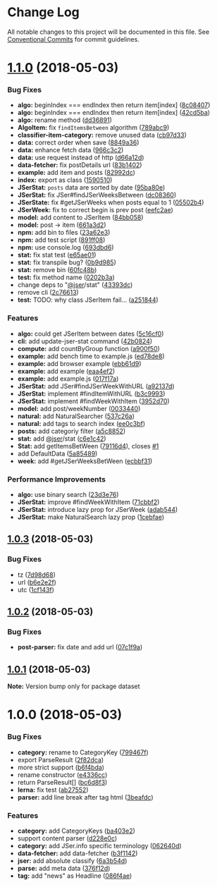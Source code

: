 # Change Log

All notable changes to this project will be documented in this file.
See [Conventional Commits](https://conventionalcommits.org) for commit guidelines.

<a name="1.1.0"></a>
# [1.1.0](https://github.com/jser/dataset/compare/v1.0.3...v1.1.0) (2018-05-03)


### Bug Fixes

* **algo:** beginIndex === endIndex then return item[index] ([8c08407](https://github.com/jser/dataset/commit/8c08407))
* **algo:** beginIndex === endIndex then return item[index] ([42cd5ba](https://github.com/jser/dataset/commit/42cd5ba))
* **algo:** rename method ([dd36891](https://github.com/jser/dataset/commit/dd36891))
* **AlgoItem:** fix `findItemsBetween` algorithm ([789abc9](https://github.com/jser/dataset/commit/789abc9))
* **classifier-item-category:** remove unused data ([cb97d33](https://github.com/jser/dataset/commit/cb97d33))
* **data:** correct order when save ([8849a36](https://github.com/jser/dataset/commit/8849a36))
* **data:** enhance fetch data ([966c3c2](https://github.com/jser/dataset/commit/966c3c2))
* **data:** use request instead of http ([d66a12d](https://github.com/jser/dataset/commit/d66a12d))
* **data-fetcher:** fix postDetails url ([83b1402](https://github.com/jser/dataset/commit/83b1402))
* **example:** add item and posts ([82992dc](https://github.com/jser/dataset/commit/82992dc))
* **index:** export as class ([1590510](https://github.com/jser/dataset/commit/1590510))
* **JSerStat:** `posts` data are sorted by date ([95ba80e](https://github.com/jser/dataset/commit/95ba80e))
* **JSerStat:** fix JSer#findJSerWeeksBetween ([dc08360](https://github.com/jser/dataset/commit/dc08360))
* **JSerState:** fix #getJSerWeeks when posts equal to 1 ([05502b4](https://github.com/jser/dataset/commit/05502b4))
* **JSerWeek:** fix to correct begin is prev post ([eefc2ae](https://github.com/jser/dataset/commit/eefc2ae))
* **model:** add content to JSerItem ([84bb058](https://github.com/jser/dataset/commit/84bb058))
* **model:** post -> item ([661a3d2](https://github.com/jser/dataset/commit/661a3d2))
* **npm:** add bin to files ([23a62e3](https://github.com/jser/dataset/commit/23a62e3))
* **npm:** add test script ([891ff08](https://github.com/jser/dataset/commit/891ff08))
* **npm:** use console.log ([693dbd6](https://github.com/jser/dataset/commit/693dbd6))
* **stat:** fix stat test ([e65ae01](https://github.com/jser/dataset/commit/e65ae01))
* **stat:** fix transpile bug? ([0b9d985](https://github.com/jser/dataset/commit/0b9d985))
* **stat:** remove bin ([60fc48b](https://github.com/jser/dataset/commit/60fc48b))
* **test:** fix method name ([0202b3a](https://github.com/jser/dataset/commit/0202b3a))
* change deps to "[@jser](https://github.com/jser)/stat" ([43393dc](https://github.com/jser/dataset/commit/43393dc))
* remove cli ([2c76613](https://github.com/jser/dataset/commit/2c76613))
* **test:** TODO: why class JSerItem fail... ([a251844](https://github.com/jser/dataset/commit/a251844))


### Features

* **algo:** could get JSerItem between dates ([5c16cf0](https://github.com/jser/dataset/commit/5c16cf0))
* **cli:** add update-jser-stat command ([42b0824](https://github.com/jser/dataset/commit/42b0824))
* **compute:** add countByGroup function ([a900f50](https://github.com/jser/dataset/commit/a900f50))
* **example:** add bench time to example.js ([ed78de8](https://github.com/jser/dataset/commit/ed78de8))
* **example:** add browser example ([ebb61d9](https://github.com/jser/dataset/commit/ebb61d9))
* **example:** add example ([eaa4ef2](https://github.com/jser/dataset/commit/eaa4ef2))
* **example:** add example.js ([017f17a](https://github.com/jser/dataset/commit/017f17a))
* **JSerStat:** add JSer#findJSerWeekWithURL ([a92137d](https://github.com/jser/dataset/commit/a92137d))
* **JSerStat:** implement #findItemWithURL ([b3c9993](https://github.com/jser/dataset/commit/b3c9993))
* **JSerStat:** implement #findWeekWithItem ([3952d70](https://github.com/jser/dataset/commit/3952d70))
* **model:** add post/weekNumber ([0033440](https://github.com/jser/dataset/commit/0033440))
* **natural:** add NaturalSearcher ([537c26a](https://github.com/jser/dataset/commit/537c26a))
* **natural:** add tags to search index ([ee0c3bf](https://github.com/jser/dataset/commit/ee0c3bf))
* **posts:** add categoriy filter ([a5c8852](https://github.com/jser/dataset/commit/a5c8852))
* **stat:** add [@jser](https://github.com/jser)/stat ([c6e1c42](https://github.com/jser/dataset/commit/c6e1c42))
* **Stat:** add getItemsBetWeen ([79116d4](https://github.com/jser/dataset/commit/79116d4)), closes [#1](https://github.com/jser/dataset/issues/1)
* add DefaultData ([5a85489](https://github.com/jser/dataset/commit/5a85489))
* **week:** add #getJSerWeeksBetWeen ([ecbbf31](https://github.com/jser/dataset/commit/ecbbf31))


### Performance Improvements

* **algo:** use binary search ([23d3e76](https://github.com/jser/dataset/commit/23d3e76))
* **JSerStat:** improve #findWeekWithItem ([71cbbf2](https://github.com/jser/dataset/commit/71cbbf2))
* **JSerStat:** introduce lazy prop for JSerWeek ([adab544](https://github.com/jser/dataset/commit/adab544))
* **JSerStat:** make NaturalSearch lazy prop ([1cebfae](https://github.com/jser/dataset/commit/1cebfae))




<a name="1.0.3"></a>
## [1.0.3](https://github.com/jser/dataset/compare/v1.0.2...v1.0.3) (2018-05-03)


### Bug Fixes

* tz ([7d98d68](https://github.com/jser/dataset/commit/7d98d68))
* url ([b6e2e2f](https://github.com/jser/dataset/commit/b6e2e2f))
* utc ([1cf143f](https://github.com/jser/dataset/commit/1cf143f))




<a name="1.0.2"></a>
## [1.0.2](https://github.com/jser/dataset/compare/v1.0.1...v1.0.2) (2018-05-03)


### Bug Fixes

* **post-parser:** fix date and add url ([07c1f9a](https://github.com/jser/dataset/commit/07c1f9a))




<a name="1.0.1"></a>
## [1.0.1](https://github.com/jser/dataset/compare/v1.0.0...v1.0.1) (2018-05-03)




**Note:** Version bump only for package dataset

<a name="1.0.0"></a>
# 1.0.0 (2018-05-03)


### Bug Fixes

* **category:** rename to CategoryKey ([799467f](https://github.com/jser/dataset/commit/799467f))
* export ParseResult ([2f82dca](https://github.com/jser/dataset/commit/2f82dca))
* more strict support ([b6f4bda](https://github.com/jser/dataset/commit/b6f4bda))
* rename constructor ([e4336cc](https://github.com/jser/dataset/commit/e4336cc))
* return ParseResult[] ([bc6d8f3](https://github.com/jser/dataset/commit/bc6d8f3))
* **lerna:** fix test ([ab27552](https://github.com/jser/dataset/commit/ab27552))
* **parser:** add line break after tag html ([3beafdc](https://github.com/jser/dataset/commit/3beafdc))


### Features

* **category:** add CategoryKeys ([ba403e2](https://github.com/jser/dataset/commit/ba403e2))
* support content parser ([d228e0c](https://github.com/jser/dataset/commit/d228e0c))
* **category:** add JSer.info specific terminology ([062640d](https://github.com/jser/dataset/commit/062640d))
* **data-fetcher:** add data-fetcher ([b3f1142](https://github.com/jser/dataset/commit/b3f1142))
* **jser:** add absolute classify ([6a3b54d](https://github.com/jser/dataset/commit/6a3b54d))
* **parse:** add meta data ([376f12d](https://github.com/jser/dataset/commit/376f12d))
* **tag:** add "news" as Headline ([086f4ae](https://github.com/jser/dataset/commit/086f4ae))
